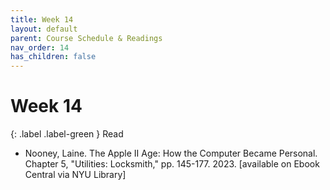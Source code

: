 ```yaml
---
title: Week 14
layout: default
parent: Course Schedule & Readings
nav_order: 14
has_children: false
---
```


# Week 14

{: .label .label-green }
Read
* Nooney, Laine. The Apple II Age: How the Computer Became Personal. Chapter 5, "Utilities: Locksmith," pp. 145-177. 2023. [available on Ebook Central via NYU Library]
